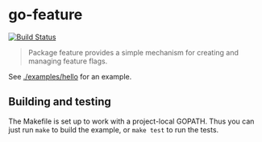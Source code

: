 # go-feature

[![Build Status](https://travis-ci.org/spreadshirt/go-feature.svg?branch=master)](https://travis-ci.org/spreadshirt/go-feature)

> Package feature provides a simple mechanism for creating and managing feature flags.

See [./examples/hello](./examples/hello/hello.go) for an example.

## Building and testing

The Makefile is set up to work with a project-local GOPATH.  Thus you
can just run `make` to build the example, or `make test` to run the
tests.
